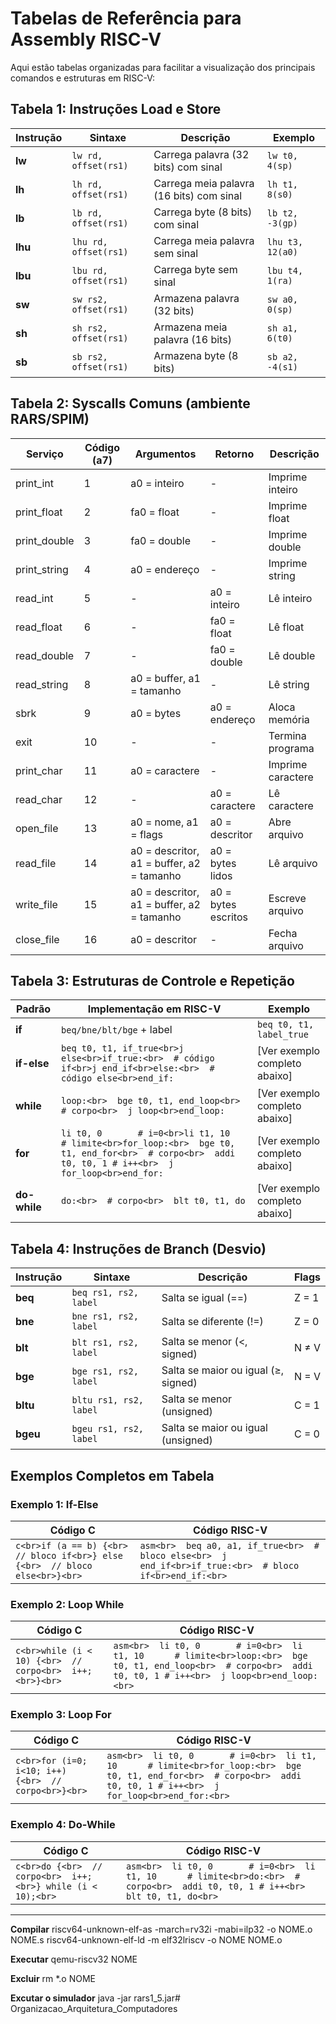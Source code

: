 # Tabelas de Referência para Assembly RISC-V

Aqui estão tabelas organizadas para facilitar a visualização dos principais comandos e estruturas em RISC-V:

## Tabela 1: Instruções Load e Store

| Instrução | Sintaxe           | Descrição                                 | Exemplo                 |
|-----------|-------------------|-------------------------------------------|-------------------------|
| **lw**    | `lw rd, offset(rs1)` | Carrega palavra (32 bits) com sinal       | `lw t0, 4(sp)`         |
| **lh**    | `lh rd, offset(rs1)` | Carrega meia palavra (16 bits) com sinal  | `lh t1, 8(s0)`         |
| **lb**    | `lb rd, offset(rs1)` | Carrega byte (8 bits) com sinal           | `lb t2, -3(gp)`        |
| **lhu**   | `lhu rd, offset(rs1)`| Carrega meia palavra sem sinal            | `lhu t3, 12(a0)`       |
| **lbu**   | `lbu rd, offset(rs1)`| Carrega byte sem sinal                    | `lbu t4, 1(ra)`        |
| **sw**    | `sw rs2, offset(rs1)`| Armazena palavra (32 bits)                | `sw a0, 0(sp)`         |
| **sh**    | `sh rs2, offset(rs1)`| Armazena meia palavra (16 bits)           | `sh a1, 6(t0)`         |
| **sb**    | `sb rs2, offset(rs1)`| Armazena byte (8 bits)                    | `sb a2, -4(s1)`        |

## Tabela 2: Syscalls Comuns (ambiente RARS/SPIM)

| Serviço | Código (a7) | Argumentos | Retorno | Descrição |
|---------|------------|------------|---------|-----------|
| print_int | 1 | a0 = inteiro | - | Imprime inteiro |
| print_float | 2 | fa0 = float | - | Imprime float |
| print_double | 3 | fa0 = double | - | Imprime double |
| print_string | 4 | a0 = endereço | - | Imprime string |
| read_int | 5 | - | a0 = inteiro | Lê inteiro |
| read_float | 6 | - | fa0 = float | Lê float |
| read_double | 7 | - | fa0 = double | Lê double |
| read_string | 8 | a0 = buffer, a1 = tamanho | - | Lê string |
| sbrk | 9 | a0 = bytes | a0 = endereço | Aloca memória |
| exit | 10 | - | - | Termina programa |
| print_char | 11 | a0 = caractere | - | Imprime caractere |
| read_char | 12 | - | a0 = caractere | Lê caractere |
| open_file | 13 | a0 = nome, a1 = flags | a0 = descritor | Abre arquivo |
| read_file | 14 | a0 = descritor, a1 = buffer, a2 = tamanho | a0 = bytes lidos | Lê arquivo |
| write_file | 15 | a0 = descritor, a1 = buffer, a2 = tamanho | a0 = bytes escritos | Escreve arquivo |
| close_file | 16 | a0 = descritor | - | Fecha arquivo |

## Tabela 3: Estruturas de Controle e Repetição

| Padrão | Implementação em RISC-V | Exemplo |
|--------|-------------------------|---------|
| **if** | `beq/bne/blt/bge` + label | ```beq t0, t1, label_true``` |
| **if-else** | ```beq t0, t1, if_true<br>j else<br>if_true:<br>  # código if<br>j end_if<br>else:<br>  # código else<br>end_if:``` | [Ver exemplo completo abaixo] |
| **while** | ```loop:<br>  bge t0, t1, end_loop<br>  # corpo<br>  j loop<br>end_loop:``` | [Ver exemplo completo abaixo] |
| **for** | ```li t0, 0       # i=0<br>li t1, 10      # limite<br>for_loop:<br>  bge t0, t1, end_for<br>  # corpo<br>  addi t0, t0, 1 # i++<br>  j for_loop<br>end_for:``` | [Ver exemplo completo abaixo] |
| **do-while** | ```do:<br>  # corpo<br>  blt t0, t1, do``` | [Ver exemplo completo abaixo] |

## Tabela 4: Instruções de Branch (Desvio)

| Instrução | Sintaxe               | Descrição                          | Flags |
|-----------|-----------------------|------------------------------------|-------|
| **beq**   | `beq rs1, rs2, label` | Salta se igual (==)                | Z = 1 |
| **bne**   | `bne rs1, rs2, label` | Salta se diferente (!=)            | Z = 0 |
| **blt**   | `blt rs1, rs2, label` | Salta se menor (<, signed)         | N ≠ V |
| **bge**   | `bge rs1, rs2, label` | Salta se maior ou igual (≥, signed)| N = V |
| **bltu**  | `bltu rs1, rs2, label`| Salta se menor (unsigned)          | C = 1 |
| **bgeu**  | `bgeu rs1, rs2, label`| Salta se maior ou igual (unsigned) | C = 0 |

## Exemplos Completos em Tabela

### Exemplo 1: If-Else

| Código C | Código RISC-V |
|----------|---------------|
| ```c<br>if (a == b) {<br>  // bloco if<br>} else {<br>  // bloco else<br>}<br>``` | ```asm<br>  beq a0, a1, if_true<br>  # bloco else<br>  j end_if<br>if_true:<br>  # bloco if<br>end_if:<br>``` |

### Exemplo 2: Loop While

| Código C | Código RISC-V |
|----------|---------------|
| ```c<br>while (i < 10) {<br>  // corpo<br>  i++;<br>}<br>``` | ```asm<br>  li t0, 0       # i=0<br>  li t1, 10      # limite<br>loop:<br>  bge t0, t1, end_loop<br>  # corpo<br>  addi t0, t0, 1 # i++<br>  j loop<br>end_loop:<br>``` |

### Exemplo 3: Loop For

| Código C | Código RISC-V |
|----------|---------------|
| ```c<br>for (i=0; i<10; i++) {<br>  // corpo<br>}<br>``` | ```asm<br>  li t0, 0       # i=0<br>  li t1, 10      # limite<br>for_loop:<br>  bge t0, t1, end_for<br>  # corpo<br>  addi t0, t0, 1 # i++<br>  j for_loop<br>end_for:<br>``` |

### Exemplo 4: Do-While

| Código C | Código RISC-V |
|----------|---------------|
| ```c<br>do {<br>  // corpo<br>  i++;<br>} while (i < 10);<br>``` | ```asm<br>  li t0, 0       # i=0<br>  li t1, 10      # limite<br>do:<br>  # corpo<br>  addi t0, t0, 1 # i++<br>  blt t0, t1, do<br>``` |


___

**Compilar**
riscv64-unknown-elf-as -march=rv32i -mabi=ilp32 -o NOME.o NOME.s
riscv64-unknown-elf-ld -m elf32lriscv -o NOME NOME.o

**Executar**
qemu-riscv32 NOME

**Excluir**
rm *.o NOME

**Excutar o simulador**
java -jar rars1_5.jar# Organizacao_Arquitetura_Computadores
